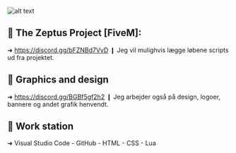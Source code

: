 ![alt text](https://media.discordapp.net/attachments/919032147753455646/1025683289748557824/s.png?width=1340&height=754)

## 📍 The Zeptus Project [FiveM]:
➜ https://discord.gg/bFZNBd7VvD ❙ Jeg vil mulighvis lægge løbene scripts ud fra projektet.

## 🎨 Graphics and design
➜ https://discord.gg/BGBf5gf2h2 ❙ Jeg arbejder også på design, logoer, bannere og andet grafik henvendt.

## 🔧 Work station 
➜ Visual Studio Code - GitHub - HTML - CSS - Lua
